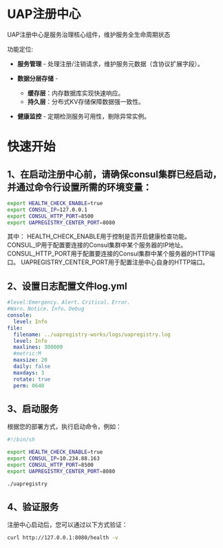 # UAP注册中心

UAP注册中心是服务治理核心组件，维护服务全生命周期状态

功能定位‌:

* **服务管理** - 处理注册/注销请求，维护服务元数据（含协议扩展字段）。

* **数据分层存储** - 
  * **缓存层‌**：内存数据库实现快速响应。
  * **‌持久层**‌：分布式KV存储保障数据强一致性。

* **健康监控** - 定期检测服务可用性，剔除异常实例。


# 快速开始

## 1、在启动注册中心前，请确保consul集群已经启动，并通过命令行设置所需的环境变量：
```bash
export HEALTH_CHECK_ENABLE=true
export CONSUL_IP=127.0.0.1
export CONSUL_HTTP_PORT=8500
export UAPREGISTRY_CENTER_PORT=8080
```
其中：
HEALTH_CHECK_ENABLE用于控制是否开启健康检查功能。
CONSUL_IP用于配置要连接的Consul集群中某个服务器的IP地址。
CONSUL_HTTP_PORT用于配置要连接的Consul集群中某个服务器的HTTP端口。
UAPREGISTRY_CENTER_PORT用于配置注册中心自身的HTTP端口。


## 2、设置日志配置文件log.yml
```yaml
#level:Emergency、Alert、Critical、Error、
#Warn、Notice、Info、Debug
console:
  level: Info
file:
  filename: ../uapregistry-works/logs/uapregistry.log
  level: Info
  maxlines: 300000
  #metric:M
  maxsize: 20
  daily: false
  maxdays: 3
  rotate: true
  perm: 0640
```

## 3、启动服务
根据您的部署方式，执行启动命令，例如：
```bash
#!/bin/sh

export HEALTH_CHECK_ENABLE=true
export CONSUL_IP=10.234.88.163
export CONSUL_HTTP_PORT=8500
export UAPREGISTRY_CENTER_PORT=8080

./uapregistry
```
## 4、验证服务
注册中心启动后，您可以通过以下方式验证：
```bash
curl http://127.0.0.1:8080/health -v
```

